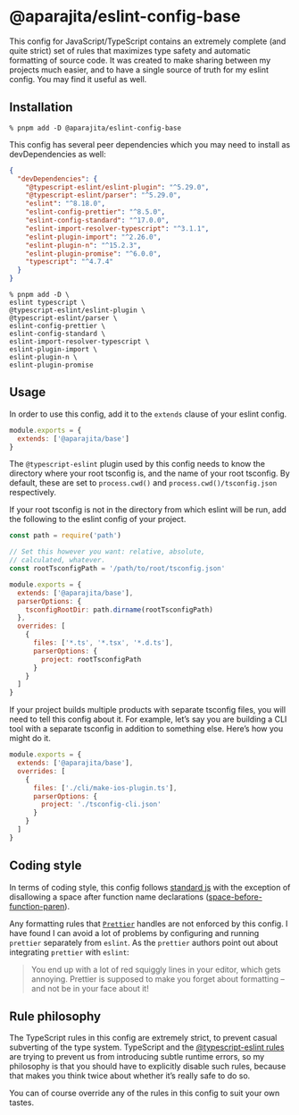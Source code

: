 # @aparajita/eslint-config-base

This config for JavaScript/TypeScript contains an extremely complete (and quite strict) set of rules that maximizes type safety and automatic formatting of source code. It was created to make sharing between my projects much easier, and to have a single source of truth for my eslint config. You may find it useful as well.

## Installation

```shell
% pnpm add -D @aparajita/eslint-config-base
```

This config has several peer dependencies which you may need to install as devDependencies as well:

```json
{
  "devDependencies": {
    "@typescript-eslint/eslint-plugin": "^5.29.0",
    "@typescript-eslint/parser": "^5.29.0",
    "eslint": "^8.18.0",
    "eslint-config-prettier": "^8.5.0",
    "eslint-config-standard": "^17.0.0",
    "eslint-import-resolver-typescript": "^3.1.1",
    "eslint-plugin-import": "^2.26.0",
    "eslint-plugin-n": "^15.2.3",
    "eslint-plugin-promise": "^6.0.0",
    "typescript": "^4.7.4"
  }
}
```

```shell
% pnpm add -D \
eslint typescript \
@typescript-eslint/eslint-plugin \
@typescript-eslint/parser \
eslint-config-prettier \
eslint-config-standard \
eslint-import-resolver-typescript \
eslint-plugin-import \
eslint-plugin-n \
eslint-plugin-promise
```

## Usage

In order to use this config, add it to the `extends` clause of your eslint config.

```js
module.exports = {
  extends: ['@aparajita/base']
}
```

The `@typescript-eslint` plugin used by this config needs to know the directory where your root tsconfig is, and the name of your root tsconfig. By default, these are set to `process.cwd()` and `process.cwd()/tsconfig.json` respectively.

If your root tsconfig is not in the directory from which eslint will be run, add the following to the eslint config of your project.

```js
const path = require('path')

// Set this however you want: relative, absolute,
// calculated, whatever.
const rootTsconfigPath = '/path/to/root/tsconfig.json'

module.exports = {
  extends: ['@aparajita/base'],
  parserOptions: {
    tsconfigRootDir: path.dirname(rootTsconfigPath)
  },
  overrides: [
    {
      files: ['*.ts', '*.tsx', '*.d.ts'],
      parserOptions: {
        project: rootTsconfigPath
      }
    }
  ]
}
```

If your project builds multiple products with separate tsconfig files, you will need to tell this config about it. For example, let’s say you are building a CLI tool with a separate tsconfig in addition to something else. Here’s how you might do it.

```js
module.exports = {
  extends: ['@aparajita/base'],
  overrides: [
    {
      files: ['./cli/make-ios-plugin.ts'],
      parserOptions: {
        project: './tsconfig-cli.json'
      }
    }
  ]
}
```

## Coding style

In terms of coding style, this config follows [standard js](https://standardjs.com/rules.html) with the exception of disallowing a space after function name declarations ([space-before-function-paren](https://eslint.org/docs/rules/space-before-function-paren.html)).

Any formatting rules that [`Prettier`](https://prettier.io) handles are not enforced by this config. I have found I can avoid a lot of problems by configuring and running `prettier` separately from `eslint`. As the `prettier` authors point out about integrating `prettier` with `eslint`:

> You end up with a lot of red squiggly lines in your editor, which gets annoying. Prettier is supposed to make you forget about formatting – and not be in your face about it!

## Rule philosophy

The TypeScript rules in this config are extremely strict, to prevent casual subverting of the type system. TypeScript and the [@typescript-eslint rules](https://typescript-eslint.io/rules/) are trying to prevent us from introducing subtle runtime errors, so my philosophy is that you should have to explicitly disable such rules, because that makes you think twice about whether it’s really safe to do so.

You can of course override any of the rules in this config to suit your own tastes.
